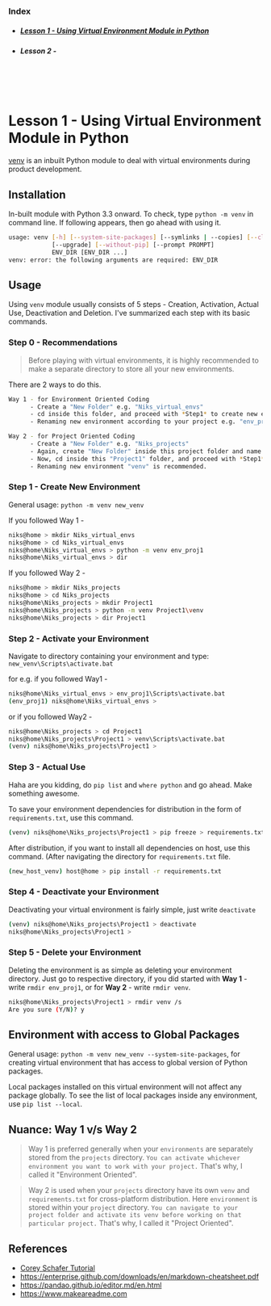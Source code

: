 ### Index
- ##### [Lesson 1 - Using Virtual Environment Module in Python](#lesson-1---using-virtual-environment-module-in-python-1)
- ##### Lesson 2 - 

<br/><br/><br/>

# Lesson 1 - Using Virtual Environment Module in Python

[venv](https://docs.python.org/3/library/venv.html) is an inbuilt Python module to deal with virtual environments during product development.

## Installation

In-built module with Python 3.3 onward. To check, type `python -m venv` in command line. If following appears, then go ahead with using it.

```bash
usage: venv [-h] [--system-site-packages] [--symlinks | --copies] [--clear]
            [--upgrade] [--without-pip] [--prompt PROMPT]
            ENV_DIR [ENV_DIR ...]
venv: error: the following arguments are required: ENV_DIR
```

## Usage

Using `venv` module usually consists of 5 steps - Creation, Activation, Actual Use, Deactivation and Deletion. I've summarized each step with its basic commands.

### Step 0 - Recommendations

> Before playing with virtual environments, it is highly recommended to make a separate directory to store all your new environments.

There are 2 ways to do this.

```bash
Way 1 - for Environment Oriented Coding
      - Create a "New Folder" e.g. "Niks_virtual_envs"
      - cd inside this folder, and proceed with *Step1* to create new environments here.
      - Renaming new environment according to your project e.g. "env_proj1" is recommended.

Way 2 - for Project Oriented Coding
      - Create a "New Folder" e.g. "Niks_projects"
      - Again, create "New Folder" inside this project folder and name it for e.g. "Project1"
      - Now, cd inside this "Project1" folder, and proceed with *Step1* to create new environment here.
      - Renaming new environment "venv" is recommended.

```

### Step 1 - Create New Environment

General usage: `python -m venv new_venv`

If you followed Way 1 - 
```bash
niks@home > mkdir Niks_virtual_envs
niks@home > cd Niks_virtual_envs
niks@home\Niks_virtual_envs > python -m venv env_proj1
niks@home\Niks_virtual_envs > dir
```
If you followed Way 2 - 
```bash
niks@home > mkdir Niks_projects
niks@home > cd Niks_projects
niks@home\Niks_projects > mkdir Project1
niks@home\Niks_projects > python -m venv Project1\venv
niks@home\Niks_projects > dir Project1
```

### Step 2 - Activate your Environment

Navigate to directory containing your environment and type: `new_venv\Scripts\activate.bat`

for e.g. if you followed Way1 - 
```bash
niks@home\Niks_virtual_envs > env_proj1\Scripts\activate.bat
(env_proj1) niks@home\Niks_virtual_envs >
```
or if you followed Way2 - 
```bash
niks@home\Niks_projects > cd Project1
niks@home\Niks_projects\Project1 > venv\Scripts\activate.bat
(venv) niks@home\Niks_projects\Project1 >
```

### Step 3 - Actual Use

Haha are you kidding, do `pip list` and `where python` and go ahead. Make something awesome.

To save your environment dependencies for distribution in the form of `requirements.txt`, use this command.

```bash
(venv) niks@home\Niks_projects\Project1 > pip freeze > requirements.txt
```
After distribution, if you want to install all dependencies on host, use this command. (After navigating the directory for `requirements.txt` file.
```bash
(new_host_venv) host@home > pip install -r requirements.txt
```

### Step 4 - Deactivate your Environment

Deactivating your virtual environment is fairly simple, just write `deactivate` 

```bash
(venv) niks@home\Niks_projects\Project1 > deactivate
niks@home\Niks_projects\Project1 >
```

### Step 5 - Delete your Environment

Deleting the environment is as simple as deleting your environment directory. Just go to respective directory, if you did started with **Way 1** - write `rmdir env_proj1`, or for **Way 2** - write `rmdir venv`. 

```bash
niks@home\Niks_projects\Project1 > rmdir venv /s
Are you sure (Y/N)? y
```

## Environment with access to Global Packages

General usage: `python -m venv new_venv --system-site-packages`, for creating virtual environment that has access to global version of Python packages.

Local packages installed on this virtual environment will not affect any package globally. To see the list of local packages inside any environment, use `pip list --local`.

## Nuance: Way 1 v/s Way 2

>Way 1 is preferred generally when your `environments` are separately stored from the `projects` directory. `You can activate whichever environment you want to work with your project.` That's why, I called it "Environment Oriented".

>Way 2 is used when your `projects` directory have its own `venv` and `requirements.txt` for cross-platform distribution. Here `environment` is stored within your `project` directory. `You can navigate to your project folder and activate its venv before working on that particular project.` That's why, I called it "Project Oriented".



## References

- [Corey Schafer Tutorial](https://www.youtube.com/watch?v=APOPm01BVrk)
- https://enterprise.github.com/downloads/en/markdown-cheatsheet.pdf
- https://pandao.github.io/editor.md/en.html
- https://www.makeareadme.com
